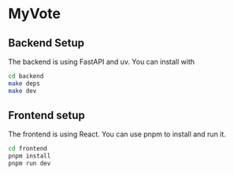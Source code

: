 # MyVote

## Backend Setup

The backend is using FastAPI and uv. You can install with

```sh
cd backend
make deps
make dev
```

## Frontend setup

The frontend is using React. You can use pnpm to install and run it.

```sh
cd frontend
pnpm install
pnpm run dev
```
